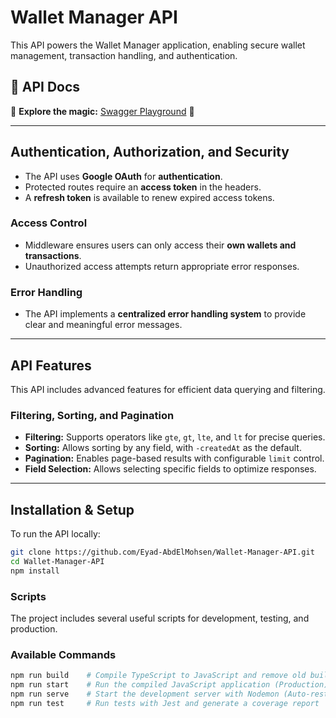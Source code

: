 # Wallet Manager API

This API powers the Wallet Manager application, enabling secure wallet management, transaction handling, and authentication.


## 📖 API Docs  

🔗 **Explore the magic:** [Swagger Playground](https://wallet-manager-api-production.up.railway.app/api-docs/) 🚀  

---

## Authentication, Authorization, and Security

- The API uses **Google OAuth** for **authentication**.
- Protected routes require an **access token** in the headers.
- A **refresh token** is available to renew expired access tokens.

### Access Control
- Middleware ensures users can only access their **own wallets and transactions**.
- Unauthorized access attempts return appropriate error responses.

### Error Handling
- The API implements a **centralized error handling system** to provide clear and meaningful error messages.
  
---

## API Features

This API includes advanced features for efficient data querying and filtering.

### Filtering, Sorting, and Pagination

- **Filtering:** Supports operators like `gte`, `gt`, `lte`, and `lt` for precise queries.
- **Sorting:** Allows sorting by any field, with `-createdAt` as the default.
- **Pagination:** Enables page-based results with configurable `limit` control.
- **Field Selection:** Allows selecting specific fields to optimize responses.

---

## Installation & Setup

To run the API locally:

```sh
git clone https://github.com/Eyad-AbdElMohsen/Wallet-Manager-API.git
cd Wallet-Manager-API
npm install
```

### Scripts

The project includes several useful scripts for development, testing, and production.

### **Available Commands**

```sh
npm run build    # Compile TypeScript to JavaScript and remove old builds
npm run start    # Run the compiled JavaScript application (Production)
npm run serve    # Start the development server with Nodemon (Auto-restart on changes)
npm run test     # Run tests with Jest and generate a coverage report
```



